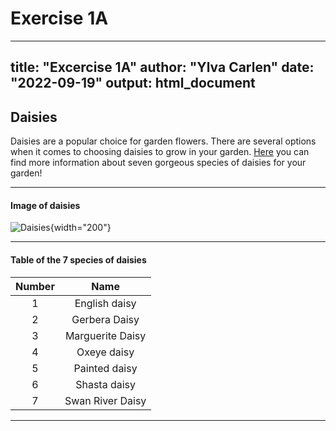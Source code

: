 # Exercise 1A

---
title: "Excercise 1A"
author: "Ylva Carlen"
date: "2022-09-19"
output: html_document
---

## Daisies

Daisies are a popular choice for garden flowers. There are several options when it comes to choosing daisies to grow in your garden. [Here](https://www.thespruce.com/daisy-types-for-gardens-1316051) you can find more information about seven gorgeous species of daisies for your garden!

------------------------------------------------------------------------

#### Image of daisies

![Daisies](https://www.bhg.com/thmb/KbwxY9fL7XEaAnfOSsKfM5Z9mVk=/1244x1804/filters:fill(auto,1)/daisy-leucanthemum-134ee484-28ee0f2c71b146c68c86e39ba6f993c4.jpg){width="200"}

------------------------------------------------------------------------

#### Table of the 7 species of daisies

| Number |       Name       |
|:------:|:----------------:|
|   1    |  English daisy   |
|   2    |  Gerbera Daisy   |
|   3    | Marguerite Daisy |
|   4    |   Oxeye daisy    |
|   5    |  Painted daisy   |
|   6    |   Shasta daisy   |
|   7    | Swan River Daisy |

------------------------------------------------------------------------
